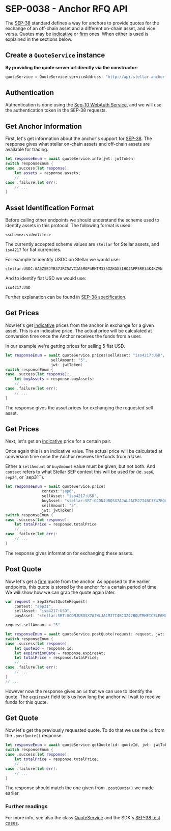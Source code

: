 
# SEP-0038 - Anchor RFQ API

The [SEP-38](https://github.com/stellar/stellar-protocol/blob/master/ecosystem/sep-0038.md) standard defines a way for anchors to provide quotes for the exchange of an off-chain asset and a different on-chain asset, and vice versa. 
Quotes may be [indicative](https://www.investopedia.com/terms/i/indicativequote.asp) or [firm](https://www.investopedia.com/terms/f/firmquote.asp) ones.
When either is used is explained in the sections below.


## Create a `QuoteService` instance

**By providing the quote server url directly via the constructor:**

```swift
quoteService = QuoteService(serviceAddress: "http://api.stellar-anchor.org/quote")
```

## Authentication

Authentication is done using the [Sep-10 WebAuth Service](https://github.com/Soneso/stellar_flutter_sdk/blob/master/documentation/sdk_examples/sep-0010-webauth.md), and we will use the authentication token in the SEP-38 requests.

## Get Anchor Information

First, let's get information about the anchor's support for [SEP-38](https://github.com/stellar/stellar-protocol/blob/master/ecosystem/sep-0038.md). The response gives what stellar on-chain assets and off-chain assets are available for trading.

```swift
let responseEnum = await quoteService.info(jwt: jwtToken)
switch responseEnum {
case .success(let response):
    let assets = response.assets;
    // ...
case .failure(let err):
    // ...
}
```

## Asset Identification Format

Before calling other endpoints we should understand the scheme used to identify assets in this protocol. The following format is used:

`<scheme>:<identifer>`

The currently accepted scheme values are `stellar` for Stellar assets, and `iso4217` for fiat currencies.

For example to identify USDC on Stellar we would use:

`stellar:USDC:GA5ZSEJYB37JRC5AVCIA5MOP4RHTM335X2KGX3IHOJAPP5RE34K4KZVN`

And to identify fiat USD we would use:

`iso4217:USD`

Further explanation can be found in [SEP-38 specification](https://github.com/stellar/stellar-protocol/blob/master/ecosystem/sep-0038.md#asset-identification-format).

## Get Prices

Now let's get [indicative](https://www.investopedia.com/terms/i/indicativequote.asp) prices from the anchor in exchange for a given asset. This is an indicative price. The actual price will be calculated at conversion time once the Anchor receives the funds from a user.

In our example we're getting prices for selling 5 fiat USD.

```swift
let responseEnum = await quoteService.prices(sellAsset: "iso4217:USD",
                    sellAmount: "5",
                    jwt: jwtToken)
switch responseEnum {
case .success(let response):
    let buyAssets = response.buyAssets;
    // ...
case .failure(let err):
    // ...
}
```

The response gives the asset prices for exchanging the requested sell asset.

## Get Prices

Next, let's get an [indicative](https://www.investopedia.com/terms/i/indicativequote.asp) price for a certain pair.

Once again this is an indicative value. The actual price will be calculated at conversion time once the Anchor receives the funds from a User.

Either a `sellAmount` or `buyAmount` value must be given, but not both. And `context` refers to what Stellar SEP context this will be used for (ie. `sep6`, `sep24`, or `sep31``).

```swift
let responseEnum = await quoteService.price(
                context:"sep6",
                sellAsset: "iso4217:USD",
                buyAsset: "stellar:SRT:GCDNJUBQSX7AJWLJACMJ7I4BC3Z47BQUTMHEICZLE6MU4KQBRYG5JY6B",
                sellAmount: "5",
                jwt: jwtToken)
switch responseEnum {
case .success(let response):
    let totalPrice = response.totalPrice
    // ...
case .failure(let err):
    // ...
}
```

The response gives information for exchanging these assets.

## Post Quote

Now let's get a [firm](https://www.investopedia.com/terms/f/firmquote.asp) quote from the anchor. 
As opposed to the earlier endpoints, this quote is stored by the anchor for a certain period of time. 
We will show how we can grab the quote again later.

```swift
var request = Sep38PostQuoteRequest(
    context: "sep31",
    sellAsset: "iso4217:USD", 
    buyAsset: "stellar:SRT:GCDNJUBQSX7AJWLJACMJ7I4BC3Z47BQUTMHEICZLE6MU4KQBRYG5JY6B")

request.sellAmount = "5"

let responseEnum = await quoteService.postQuote(request: request, jwt: jwtToken)
switch responseEnum {
case .success(let response):
    let quoteId = response.id;
    let expirationDate = response.expiresAt;
    let totalPrice = response.totalPrice;   
    // ...
case .failure(let err):
    // ...
}
// ...
```
However now the response gives an `id` that we can use to identify the quote. The `expiresAt` field tells us how long the anchor will wait to receive funds for this quote.

## Get Quote

Now let's get the previously requested quote. To do that we use the `id` from the `.postQuote()` response.

```swift
let responseEnum = await quoteService.getQuote(id: quoteId, jwt: jwtToken)
switch responseEnum {
case .success(let response):
    let totalPrice = response.totalPrice;   
    // ...
case .failure(let err):
    // ...
}
```
The response should match the one given from `.postQuote()` we made earlier.

### Further readings

For more info, see also the class [QuoteService](https://github.com/Soneso/stellar-ios-mac-sdk/blob/master/stellarsdk/stellarsdk/quote/QuoteService.swift) and the SDK's [SEP-38 test cases](https://github.com/Soneso/stellar-ios-mac-sdk/blob/master/stellarsdk/stellarsdkTests/quote/QuoteServiceTestCase.swift).
